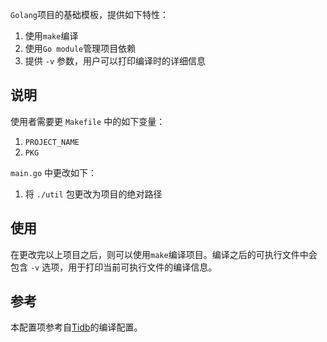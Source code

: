 `Golang`项目的基础模板，提供如下特性：

1. 使用`make`编译
2. 使用`Go module`管理项目依赖
3. 提供 `-v` 参数，用户可以打印编译时的详细信息

## 说明

使用者需要更 `Makefile` 中的如下变量：

1. `PROJECT_NAME`
2. `PKG`

`main.go` 中更改如下：

1. 将 `./util` 包更改为项目的绝对路径

## 使用

在更改完以上项目之后，则可以使用`make`编译项目。编译之后的可执行文件中会包含 `-v` 选项，用于打印当前可执行文件的编译信息。

## 参考

本配置项参考自[Tidb](https://github.com/pingcap/tidb)的编译配置。

